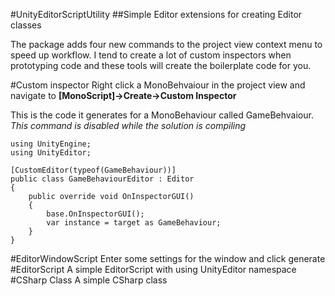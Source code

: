 #UnityEditorScriptUtility
##Simple Editor extensions for creating Editor classes

The package adds four new commands to the project view context menu to speed up workflow. 
I tend to create a lot of custom inspectors when prototyping code and these tools will create the boilerplate code for you.  

#Custom inspector
Right click a MonoBehvaiour in the project view and navigate to **[MonoScript]->Create->Custom Inspector**

This is the code it generates for a MonoBehaviour called GameBehvaiour.
*This command is disabled while the solution is compiling*


```CSharp
using UnityEngine;
using UnityEditor;

[CustomEditor(typeof(GameBehaviour))]
public class GameBehaviourEditor : Editor
{
	public override void OnInspectorGUI()
	{
		base.OnInspectorGUI();
		var instance = target as GameBehaviour;
	}
}
```

#EditorWindowScript
Enter some settings for the window and click generate
#EditorScript
A simple EditorScript with using UnityEditor namespace
#CSharp Class
A simple CSharp class

